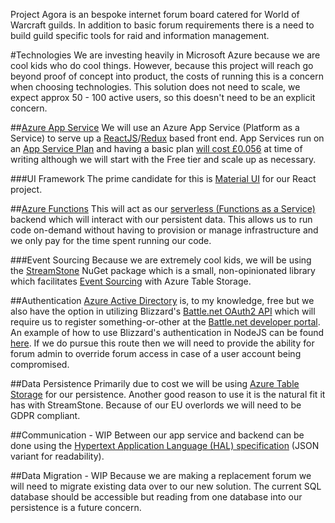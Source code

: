 Project Agora is an bespoke internet forum board catered for World of Warcraft guilds. In addition to basic forum requirements there is a need to build guild specific tools for raid and information management.

#Technologies
We are investing heavily in Microsoft Azure because we are cool kids who do cool things. However, because this project will reach go beyond proof of concept into product, the costs of running this is a concern when choosing technologies. This solution does not need to scale, we expect approx 50 - 100 active users, so this doesn't need to be an explicit concern.

##[Azure App Service](https://docs.microsoft.com/en-us/azure/app-service/)
We will use an Azure App Service (Platform as a Service) to serve up a [ReactJS](https://reactjs.org/docs/getting-started.html)/[Redux](https://redux.js.org/api/api-reference) based front end. App Services run on an [App Service Plan](https://docs.microsoft.com/en-us/azure/app-service/overview-hosting-plans) and having a basic plan [will cost £0.056](https://azure.microsoft.com/en-us/pricing/details/app-service/windows/) at time of writing although we will start with the Free tier and scale up as necessary.

###UI Framework
The prime candidate for this is [Material UI](https://material-ui.com/) for our React project.

##[Azure Functions](https://docs.microsoft.com/en-us/azure/azure-functions/functions-overview)
This will act as our [serverless (Functions as a Service)](https://martinfowler.com/articles/serverless.html) backend which will interact with our persistent data. This allows us to run code on-demand without having to provision or manage infrastructure and we only pay for the time spent running our code.

###Event Sourcing
Because we are extremely cool kids, we will be using the [StreamStone](https://github.com/yevhen/Streamstone) NuGet package which is a small, non-opinionated library which facilitates [Event Sourcing](https://martinfowler.com/eaaDev/EventSourcing.html) with Azure Table Storage.

##Authentication
[Azure Active Directory](https://docs.microsoft.com/en-us/azure/active-directory/) is, to my knowledge, free but we also have the option in utilizing Blizzard's [Battle.net OAuth2 API](https://develop.battle.net/documentation/guides/using-oauth) which will require us to register something-or-other at the [Battle.net developer portal](https://develop.battle.net/). An example of how to use Blizzard's authentication in NodeJS can be found [here](https://github.com/Blizzard/passport-bnet). If we do pursue this route then we will need to provide the ability for forum admin to override forum access in case of a user account being compromised.

##Data Persistence
Primarily due to cost we will be using [Azure Table Storage](https://docs.microsoft.com/en-us/azure/storage/) for our persistence. Another good reason to use it is the natural fit it has with StreamStone. Because of our EU overlords we will need to be GDPR compliant.

##Communication - WIP
Between our app service and backend can be done using the [Hypertext Application Language (HAL) specification](http://stateless.co/hal_specification.html) (JSON variant for readability).

##Data Migration - WIP
Because we are making a replacement forum we will need to migrate existing data over to our new solution. The current SQL database should be accessible but reading from one database into our persistence is a future concern.
